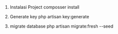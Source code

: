 1. Instalasi Project
    composser install

2. Generate key
    php artisan key:generate

3. migrate database
    php artisan migrate:fresh --seed